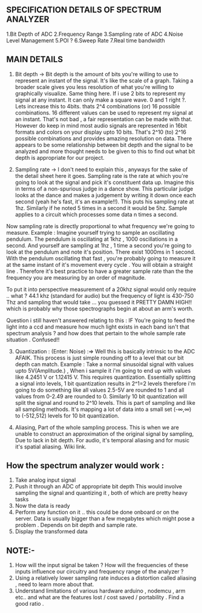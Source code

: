 **SPECIFICATION DETAILS OF SPECTRUM ANALYZER**
----------------------------------------------

1.Bit Depth of ADC
2.Frequency Range
3.Sampling rate of ADC
4.Noise Level Management
5.POI ?
6.Sweep Rate
7.Real time bandwidth



**MAIN DETAILS**
-----------------
1. Bit depth -> Bit depth is the amount of bits you're willing to use to represent an instant of the signal. It's like the scale of a graph. Taking a broader scale gives you less resolution of
what you're willing to graphically visualize. Same thing here. If i use 2 bits to represent my signal at any instant. It can only make a square wave. 0 and 1 right ?. Lets increase this to 4bits. thats 2^4 combinations (or) 16 possible combinations. 16 different values can be used to represent my signal at an instant. That's not bad , a fair representation can be made with that. However do keep in mind most audio signals are represented in 16bit formats and colors on your display upto 10 bits. That's 2^10 (to) 2^16 possible combinations and provides amazing resolution on data. There appears to be some relationship between bit depth and the signal to be analyzed and more thought needs to be given to this to find out what bit depth is appropriate for our project.

2. Sampling rate -> I don't need to explain this , anyways for the sake of the detail sheet here it goes. Sampling rate is the rate at which you're going to look at the signal and pick it's constituent data up. Imagine this in terms of a non-spurious judge in a dance show. This particular judge looks at the dance and makes a judgement by writing it down once each second (yeah he's fast, it's an example!!). This puts his sampling rate at 1hz. Similarly if he noted 5 times in a second it would be 5hz. Sample applies to a circuit which processes some data n times a second. 

Now sampling rate is directly proportional to what frequency we're going to measure. Example : Imagine yourself trying to sample an oscillating pendulum. The pendulum is oscillating at 1khz , 1000 oscillations in a second. And yourself are sampling at 1hz , 1 time a second you're going to look at the pendulum and note it's position. There exist 1000ms in 1 second. With the pendulum oscillating that fast , you're probably going to measure it at the same instant of it's movement every cycle . You will obtain a straight line . Therefore it's best practice to have a greater sample rate than the the frequency you are measuring by an order of magnitude.

To put it into perspective measurement of a 20khz signal would only require .. what ? 44.1 khz (standard for audio) 
but the frequency of light is 430-750 Thz and sampling that would take ... you guessed it PRETTY DAMN HIGH!! which is probably why those spectrographs begin at about an arm's worth.

Question i still haven't answered relating to this : IF You're going to feed the light into a ccd and measure how much light exists in each band isn't that spectrum analysis ? and how does that pertain to the whole sample rate situation . Confused!!

3. Quantization : (Enter: Noise) :=> Well this is basically intrinsic to the ADC AFAIK. This process is just simple rounding off to a level that our bit depth can match. Example : Take a normal sinusoidal signal with values upto 5V(Amplitude.) , When i sample it i'm going to end up with values like 4.2451 V or 1.12415 V. This requires quantization. Essentially splitting a signal into levels, 1 bit quantization results in 2^1=2 levels therefore i'm going to do something like all values 2.5-5V are rounded to 1 and all values from 0-2.49 are rounded to 0. Similarly 10 bit quantization will split the signal and round to 2^10 levels. This is part of sampling and like all sampling methods. It's mapping a lot of data into a small set (-∞,∞) to (-512,512) levels for 10 bit quantization. 

4. Aliasing, Part of the whole sampling process. This is when we are unable to construct an approximation of the original signal by sampling, Due to lack in bit depth. For audio, it's temporal aliasing and for music it's spatial aliasing. Wiki link.

How the spectrum analyzer would work :
---------------------------------------

1. Take analog input signal 
2. Push it through an ADC of appropriate bit depth
	This would involve sampling the signal 
	and quantizing it , both of which are pretty heavy tasks
3. Now the data is ready
4. Perform any function on it .. this could be done onboard or on the server. Data is usually bigger than a few megabytes which might pose a problem . Depends on bit depth and sample rate.
5. Display the transformed data

NOTE:-
------

1. How will the input signal be taken ? How will the frequencies of these inputs influence our circuitry and frequency range of the analyzer ? 
2. Using a relatively lower sampling rate induces a distortion called aliasing , need to learn more about that.
3. Understand limitations of various hardware arduino , nodemcu , arm etc.. and what are the features lost / cost saved / portability . Find a good ratio .

